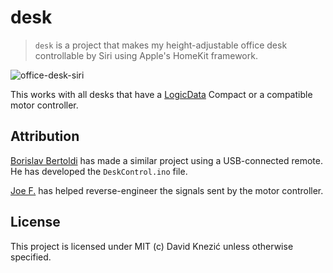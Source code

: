 # desk

> `desk` is a project that makes my height-adjustable office desk
> controllable by Siri using Apple's HomeKit framework.

![office-desk-siri](https://cloud.githubusercontent.com/assets/198988/21662365/9be90a2c-d2d9-11e6-8f4c-d6f92b6cd230.gif)

This works with all desks that have a [LogicData](http://www.logicdata.at)
Compact or a compatible motor controller.

## Attribution

[Borislav Bertoldi](http://www.mikrocontroller.net/user/show/boris_b) has
made a similar project using a USB-connected remote. He has developed
the `DeskControl.ino` file.

[Joe F.](http://www.mikrocontroller.net/user/show/easylife) has helped
reverse-engineer the signals sent by the motor controller.

## License

This project is licensed under MIT (c) David Knezić unless
otherwise specified.
